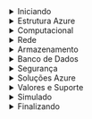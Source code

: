 <details>
  <summary>Iniciando</summary>

# AZ-900

40 a 60 questões
85 minutos, em média 1 minuto e 40 segundos por questão
pontos de 1 a 1000, são necessários 700 pontos para passar

Pagamento e Agendamento via página da microsoft

Recomendou fazer pela Pearson Vue

Recursos
Computador
Ambiente deve ser um local privado e sem distrações
Documento de identificação com foto
Check In 30 minutos antes do horário marcado.

https://home.pearsonvue.com/Test-takers/Resources.aspx

Portal Azure

https://azure.microsoft.com/pt-br/free

Clicar em "Confira Todos os Serviços Gratuitos"

# Modelos de Cloud

IAAS - Infraestrutura como serviço
PASS - Plataforma como serviço
SAAS - Software como serviço

O IAAS alugamos a infraestrutura, ou seja, temos servidores físicos, mas não precisamos nos preocupar com a manutenção, pois a empresa que alugamos é responsável por isso.
O PAAS alugamos a plataforma, ou seja, temos servidores físicos e também o sistema operacional, mas não precisamos nos preocupar com a manutenção, pois a empresa que alugamos é responsável por isso. Aqui a aplicação é usada, Como por exemplo o Cosmo DB.
O SAAS alugamos o software, ou seja, temos servidores físicos, sistema operacional e o software, mas não precisamos nos preocupar com a manutenção, pois a empresa que alugamos é responsável por isso. Como por exemplo o Office 365.

### Leitura Complementar - Modelos de Cloud

Quais são os diferentes tipos de serviços de computação em nuvem?

Os tipos de computação em nuvem são modelos de implantação de serviço que permitem a seleção do nível de controle sobre as informações e tipos de serviço que precisam ser fornecidos. Há três tipos principais de serviços de computação em nuvem, às vezes chamados de pilha de computação em nuvem, pois são compilados um sobre o outro.

O primeiro tipo de computação em nuvem é a infraestrutura como serviço (IaaS), usada para acesso à recursos de computação e armazenamento baseados na Internet. Sendo a categoria mais básica entre os tipos de computação em nuvem, a IaaS permite que você alugue uma infraestrutura de TI (servidores e máquinas virtuais, armazenamento, redes e sistemas operacionais) de um provedor de nuvem em uma base paga conforme o uso.
https://azure.microsoft.com/pt-br/overview/what-is-iaas/

O segundo tipo de computação em nuvem é a plataforma como serviço (PaaS), que dá aos desenvolvedores as ferramentas necessárias para criar e hospedar aplicativos Web. A PaaS foi desenvolvida para proporcionar aos usuários o acesso aos componentes necessários para desenvolver e operar rapidamente aplicativos Web ou móveis na Internet, sem se preocupar com a configuração ou gerenciamento da infraestrutura subjacente dos servidores, armazenamento, redes e bancos de dados.
https://azure.microsoft.com/pt-br/overview/what-is-paas/

O terceiro tipo de computação em nuvem é o software como serviço (SaaS), usado para aplicativos baseados na Web. O SaaS é um método de entrega de aplicativos de software na Internet, no qual os provedores de nuvem hospedam e gerenciam os aplicativos de software, fazendo com que seja simples ter o mesmo aplicativo em todos seus dispositivos de uma só vez por meio da nuvem.
https://azure.microsoft.com/pt-br/overview/what-is-saas/

A Azure é excelente nos 3 tipos.

# Tipos de Cloud

Private - Nuvem privada, é uma nuvem que é usada apenas por uma organização, ou seja, é uma nuvem que é usada apenas por uma empresa. Temos que fazer um contato com um data center, fazer um co-location, ou seja, alugar um espaço no data center, e colocar nossos servidores lá. Temos que nos preocupar com licenças, hardware, manutenção, etc. Usado por bancos, governos etc.

Public - Nuvem pública, é uma nuvem que é usada por várias organizações, ou seja, é uma nuvem que é usada por várias empresas. Azure, AWS e Google Cloud são exemplos de nuvens públicas. Não temos que nos preocupar com licenças, hardware, manutenção, etc. Usado por empresas de pequeno, médio e grande porte. Não quer dizer que todo mundo acessa nossos dados, quer dizer que a nuvem é publica e pode ser contratada por qualquer empresa.

Hybrid - Nuvem híbrida, é uma nuvem que é usada por várias organizações, ou seja, é uma nuvem que é usada por várias empresas, mas que também pode ser usada por uma única organização. Podemos usar uma VM e dentro desta VM ter um software privado.

O private é o mais caro dos 3 tipos, o public é o mais barato dos 3 tipos e o hybrid é o intermediário.

## Leitura Complementar - Tipos de Cloud

### O que é nuvem privada?

Uma nuvem privada consiste em recursos de computação em nuvem usados exclusivamente por uma única empresa ou organização. A nuvem privada pode estar localizada fisicamente no datacenter local da sua organização ou pode ser hospedada por um provedor de serviços terceirizado. Mas em uma nuvem privada, os serviços e a infraestrutura são sempre mantidos na rede privada e o hardware e o software são dedicados unicamente à sua organização.

Dessa forma, com a nuvem privada é mais fácil para que a organização personalize seus recursos a fim de atender a requisitos de TI específicos. As nuvens privadas geralmente são usadas por órgãos governamentais, instituições financeiras e outras organizações de grande porte com operações críticas para os negócios, que buscam melhorar o controle sobre seu ambiente.

Vantagens de uma nuvem privada:

Maior flexibilidade – sua organização pode personalizar seu ambiente de nuvem para atender a necessidades de negócios específicas.

Maior controle – os recursos não são compartilhados com outros usuários, portanto, é possível um nível maior de controle e privacidade.

Maior escalabilidade –nuvens privadas geralmente oferecem mais escalabilidade em comparação com a infraestrutura local.

### O que é uma nuvem pública?

As nuvens públicas são a maneira mais comum de implantação da computação em nuvem. Os recursos de nuvem (como servidores e armazenamento) pertencem a um provedor de serviço de nuvem terceirizado, são operados por ele e entregues pela Internet. Com uma nuvem pública, todo o hardware, software e outras infraestruturas de suporte são de propriedade do provedor de nuvem e gerenciadas por ele. O Microsoft Azure é um exemplo de nuvem pública.

Em uma nuvem pública, você compartilha os mesmos dispositivos de hardware, de armazenamento e de rede com outras organizações ou "locatários" da nuvem e acessa serviços e gerencia sua conta usando um navegador da Web. As implantações de nuvem pública geralmente são usadas para fornecer email baseado na Web, aplicativos de escritório online, armazenamento e ambientes de desenvolvimento e teste.

Vantagens das nuvens públicas:

Redução de custos – não há necessidade de comprar hardware ou software e você paga somente pelos serviços que usa.

Sem manutenção – seu provedor de serviços fornece a manutenção.

Escalabilidade quase ilimitada – recursos sob demanda estão disponíveis para atender às suas necessidades de negócios.

Alta confiabilidade – uma ampla rede de servidores assegura contra falhas.

### Computação em nuvem híbrida

Uma nuvem híbrida é um tipo de computação em nuvem que combina uma infraestrutura local ou nuvem privada com uma nuvem pública. As nuvens híbridas permitem que os dados e aplicativos se movam entre os dois ambientes.

Muitas organizações adotam a abordagem de nuvem híbrida devido a exigências comerciais, por exemplo, para atender a requisitos regulatórios e de soberania de dados, aproveitar ao máximo o investimento em tecnologia local ou lidar com problemas envolvendo latência baixa.

A nuvem híbrida está evoluindo para incluir cargas de trabalho de borda também. A computação de borda traz a potência de computação da nuvem para dispositivos IoT, mais perto de onde os dados residem. Ao mover as cargas de trabalho para a borda, os dispositivos gastam menos tempo se comunicando com a nuvem, o que reduz a latência e permite a eles até mesmo operar de maneira confiável por períodos offline estendidos.

Espero que tenha gostado :)

## Leitura Complementar - 5 benefícios de Cloud

1. Flexibilidade

Para executar com eficácia uma estratégia de transformação digital, uma empresa precisará girar seu processo de negócios várias vezes. A computação em nuvem poupa uma organização do trabalho de investir em vários recursos de TI, fornecendo recursos de computação, infraestrutura, banco de dados e plataformas em trânsito. Isso permite que uma empresa seja ágil e flexível.

2. Custo-benefício

Juntamente com a flexibilidade de ajustar os requisitos, a nuvem oferece um modelo de serviço escalável, em que uma empresa paga apenas pelos recursos usados. Assim, não apenas economiza o custo de capital na compra e no gerenciamento da infraestrutura de TI, mas também ajuda as empresas a dimensionar seus recursos com base nos requisitos.

3. Segurança

Se o seu banco de dados é armazenado internamente, você enfrenta constantemente o risco de perder informações críticas devido a violações de dados, desligamentos inesperados do sistema, desastres, ataques de cibercriminosos etc.

No caso de hospedagem em nuvem, você pode criar facilmente vários backups de seus dados. Isso é especialmente benéfico ao lidar com Big Data, pois as chances de falhas do sistema aumentam significativamente nesse caso.

4. Prototipagem rápida

Para que a transformação digital funcione e a cultura de inovação seja implantada, uma empresa precisa inovar, testar e repetir continuamente.

O cloud computing pode fornecer às empresas uma plataforma em que podem facilmente criar, testar e implantar aplicativos sem a necessidade de configurar uma infraestrutura complexa. Assim, durante a fase de transformação, uma empresa pode experimentar vários aplicativos em diferentes plataformas.

5. Melhor colaboração

A transformação digital exige que uma empresa se adapte a uma cultura de inovação e criatividade e deixe a antiga cadeia hierárquica de comandos. A computação em nuvem permite que os arquivos sejam acessados ​​de qualquer lugar e a qualquer momento.

Também é possível controlar o nível de autoridade do usuário, garantindo assim a delegação ideal. No geral, ajuda a criar uma atmosfera de colaboração e trabalho em equipe na empresa.

Todos esses benefícios sugerem claramente que, se você criar uma cultura de inovação em sua empresa, a nuvem é uma solução lógica e ideal.

</details>

<details>
  <summary>Estrutura Azure</summary>

# Regiões e Zonas de Disponibilidade

Região - É um local geográfico no planeta que contém um ou mais data centers. Por exemplo, a região Leste dos EUA contém data centers em Virgínia e Carolina do Norte.

Zona de disponibilidade - É um ou mais data centers em uma região que contém energia, rede e instalações independentes das outras zonas de disponibilidade da região. Por exemplo, a zona de disponibilidade 1 na região Leste dos EUA contém data centers em Virgínia e Carolina do Norte.

Em SP temos 3 data centers, caso aconteça um desastre em um data center, os outros 2 data centers continuam funcionando. Sempre que criamos uma VM em uma zona de disponibilidade, o Azure replica a VM para as outras zonas de disponibilidade. Caso aconteça um desastre em uma zona de disponibilidade, a VM continua funcionando nas outras zonas de disponibilidade e não percebemos nada. Isso ocorre pois a Azure tem links de fibra ótica entre os data centers com uma latência muito baixa.
A Azure tem no mínimo 3 zonas de disponibilidade em cada região.

https://azure.microsoft.com/pt-br/explore/global-infrastructure/geographies/#geographies

Neste link podemos ver as regiões e zonas de disponibilidade da Azure.

Podemos ver também os Produtos habilitados por região. Podemos haver regiões que não tem todos os produtos habilitados. E o valor dos produtos também pode variar de região para região.

Deve ser avaliado também onde estão os clientes, pois se os clientes estão em SP, não faz sentido criar uma VM em outra região, pois a latência será maior.

# Grupos de Recursos

Esta parte é mais virtual dentro da plataforma da azure.

Grupo de recursos - É um container que contém todos os recursos relacionados a uma solução. Podemos ter vários grupos de recursos dentro de uma assinatura. Podemos ter um grupo de recursos para cada solução, por exemplo, um grupo de recursos para o sistema de vendas, um grupo de recursos para o sistema de compras, etc.

Quando iniciamos um serviço na microsoft, temos que associar a um grupo de recursos. Podemos ter um grupo de recursos chamado "servers" por exemplo, ou "db". Dentro deste grupo de recursos podemos ter vários servidores, ou vários bancos de dados.

Pode ser feito por filiais da empresa também, por exemplo, um grupo de recursos para a filial de SP, um grupo de recursos para a filial de MG, etc.

Quando temos um grupo de recursos, podemos ver por cada um dos grupos de recuros os valores que estão sendo gastos, por exemplo, o grupo de recursos "servers" está gastando R$ 100,00, o grupo de recursos "db" está gastando R$ 200,00, etc.

Quem gerencia os recursos é o Azure Resource Manager ou ARM.

</details>

<details>
  <summary>Computacional</summary>
# Máquinas Virtuais

Criamos um grupo de recursos chamado "servers" por exemplo, e dentro deste grupo de recursos criamos uma VM.

Na criação da VM, temos várias etapas, Básico, Discos, Rede, Gerenciamento, Avançado, Marcas e Revisar + Criar.

Na etapa Básico, temos que escolher o nome da VM, o usuário, a senha, a assinatura, o grupo de recursos, a região, a zona de disponibilidade, a imagem, o tamanho, o disco gerenciado, a conta de armazenamento, o nome do disco, o tipo de conta de armazenamento, o local de armazenamento, o tipo de replicação, o tipo de rede, o endereço IP público, a rede virtual, o sub-rede, o endereço IP privado, a placa de rede, o nome DNS, o nome de domínio.

Criamos uma VM para demonstração e logo depois fizemos a exclusão da VM e do Disco do Sistema Operacional e as Interfaces de Rede. Caso não excluísse os recursos criados, iria continuar cobrando mesmo não usando.

A VM pode ser criada via az vm create no cli ou via jenkins.

Exemplo de script:

```
az vm create \
  --resource-group myResourceGroup \
  --name myVM \
  --image UbuntuLTS \
  --admin-username azureuser \
  --generate-ssh-keys
```

Para a criação de muitas VMs, é melhor usar o script, pois é mais rápido.

# Azure MarketPlace

O MarketPlace oferece imagens de VMs prontas para uso, por exemplo, temos imagens do Windows Server, do Ubuntu, do Red Hat, etc.

Temos uma imagem do WordPress por exemplo, que já vem com o WordPress instalado, e só precisamos configurar o banco de dados.

Podemos criar um Firewall da PaloAlto por exemplo, que já vem com o Firewall instalado. Esse pagamos a licença por exemplo.

A MarketPlace tem várias soluções implementadas.

# Scale Set

É um conjunto de máquinas virtuais idênticas, que são criadas para trabalhar em conjunto, por exemplo, um conjunto de máquinas virtuais para um sistema de vendas, um conjunto de máquinas virtuais para um sistema de compras, etc.

Podemos definir os parâmetros do scale set para que ele aumente ou diminua o número de máquinas virtuais de acordo com a demanda. O parâmetro pode ser consumo de CPU e memória por exemplo.

Quem controla o tráfego é o Load Balancer.

No scale set definimos o mínimo e máximo de VMs que queremos que fique rodando. A própria plataforma da azure irá aumentar ou diminuir o número de VMs de acordo com a demanda.

Não há custo extra por configurar o scale set.

Caso ocorra alguma falha na VM, o scale set irá criar uma nova VM para substituir a VM que falhou.

# APP Service

É um serviço que permite que você crie e hospede aplicativos Web, móveis, API e lógica rapidamente, sem gerenciar a infraestrutura. Ele oferece implantação contínua e dimensionamento automático, além de suportar vários idiomas, como .NET, .NET Core, Java, Ruby, Node.js, PHP, Python e Docker. O Azure App Service permite que você crie aplicativos e sites corporativos em escala.

O App Service é um serviço gerenciado, ou seja, não precisamos nos preocupar com a infraestrutura, pois a Azure faz isso para nós.

Pode ser executado no Kubernetes, no Windows, no Linux, etc.

O Còdigo pode acessar uma storage blob, um banco de dados, etc.

O App Service é pago por acesso, ou seja, se tivermos 1000 acessos, pagaremos por 1000 acessos.

# Containers

É uma forma de empacotar o código, as configurações e as dependências de um aplicativo em um único objeto. Os contêineres compartilham o sistema operacional do host e, portanto, são considerados mais leves que as VMs. Além disso, os contêineres são mais fáceis de criar e implantar.

Ao invés de subir o código em outra máquina, empacotamos o código em um container e subimos o container em outra máquina. Geramos uma imagem do container e subimos a imagem do container em outra máquina. Pode ser feito o deploy desta imagem.

A Azure usa o Azure Container Instance, ou ACI.

Podemos pesquisar por Azure Container no portal azure e veremos os serviços relacionados a containers.

# Azure Kubernetes Service (AKS)

É um serviço de orquestração de contêineres totalmente gerenciado que permite implantar, gerenciar e dimensionar aplicativos de contêiner sem esforço. Ele oferece um ambiente de desenvolvimento de contêineres com suporte nativo ao Kubernetes. O AKS é gratuito, você paga apenas pelos recursos de computação e armazenamento que usa.

O AKS é um serviço gerenciado, ou seja, não precisamos nos preocupar com a infraestrutura, pois a Azure faz isso para nós.

Os PODs são os containers que estão rodando no Kubernetes.

# Área de Trabalho Virtual do Azure (AVD)

Azure Virtual Desktop é um serviço de virtualização de área de trabalho e aplicativos que executa o Windows 10 em nuvem. Ele fornece aos usuários acesso remoto a aplicativos e desktops Windows hospedados em um data center do Azure de qualquer lugar do mundo.

O Pool de Hosts pode ser criado e permite que vários usuários acessem o mesmo Pool de Hosts. A vantagem é que podemos instalar os aplicativos em um único Pool de Hosts e todos os usuários terão acesso aos mesmos aplicativos.

A principal diferença entre a Área de Trabalho Virtual do Azure e a criação de VMs é que na Área de Trabalho Virtual do Azure, podemos criar um Pool de Hosts e vários usuários podem acessar o mesmo Pool de Hosts. Na criação de VMs, cada usuário teria que ter uma VM.

Não são somente as VMs que podem estar dentro da Área de Trabalho Virtual do Azure, podemos ter também desktops físicos.

# Aplicativo de Funções

Imagine que em um marketplace, receba 10.000 visitas por hora e dessas, 100 viram compras.

No marketplace, as 100 que viram compras, disparam um processo de criação de mensagem para um parceiro externo que irá entregar o produto.

Com o Aplicativo de Funções, podemos mover esta parte do código para o Aplicativo de Funções e não precisamos nos preocupar com a infraestrutura, ou seja, na nossa VM do MarketPlace não precisamos dimensionar o recurso para envio de mensagens.

A parte volátil da solução é colocada no Aplicativo de Funções. Caso não seja feita nenhuma venda, não haverá custo e o Aplicativo de Funções não estará rodando.

</details>

<details>
  <summary>Rede</summary>

# IPV4

É um endereço de 32 bits, ou seja, 4 bytes, ou seja, 4 octetos, ou seja, 4 números de 0 a 255.
Por ex. podemos ter 3 PCs, 10.1.1.1, 10.1.1.2, 10.1.1.3. Como eles tem o mesmo início, significa que estão na mesma rede.

Se colocarmos 10.1.1.1/16 por exemplo, significa que os 2 primeiros octetos são fixos e os 2 últimos octetos podem variar de 0 a 255. Ou seja, os 16 primeiros bits pertencem a rede e os outros 16 aos hosts.

ou seja, 10.1 é a rede e 1.1 é o host.

O IPV4 é usado dentro da estrutura da Microsoft Brasil.

# Criando uma VNET no portal Azure

Vamos montar uma rede própria para o nosso ambiente. Por exemplo a VNET "Dev".

Podemos criar duas VMs, Dev1 e Dev2, e colocar as duas VMs na VNET "Dev".

No portal Azure primeiro vamos criar a Rede, buscamos "rede" e escolhemos "redes virtuais".

Clicamos em "Adicionar" e preenchemos os campos.

A azure sugere 10.1.0.0/16. Para este exemplo está ok. Na criação é informado que podemos ter 65.536 endereços IP.

Na segurança vamos criar um Bastion Host, que vai nos possibilitar acessar as VMs de forma remota, passou o AzureBastionSubnet 10.1.2.0/24, para que a Azure utilize os 3 primeiros octetos para a rede e o último octeto para o host.

Caso ainda não tenha um endereço público podemos escolher "dev-public" para criar um endereço público.

# Criação das VMs na rede Dev

Criou 2 VMs Linux que sobem mais rápido que as VMs Windows. Pois só vamos testar ping.

Configurou a segurança com Senha ao invés de chave pública somente para simplificar.

Na parte de Rede, selecionou a rede "Dev".

Após a criação podemos ver que o IP assignado a VM.

# Conexão com as VMs

Vamos enviar um ping para 8.8.8.8 que é o DNS do Google para validarque temos conexão com a internet.

Abrimos a primeira máquina virtual e clicamos em "Conectar" e escolhemos "Bastion". Preenchemos login e senha e clicamos em "Conectar". Já abre o linux.

comandos no terminal:

```
sudo su
apt instal net-tools
ifconfig
```

O IP assignado foi o 10.1.0.4

Na interface do portal Azure, podemos ver os detalhes da VM, inclusive o IP assignado. Da segunda máquina ficou 10.1.0.5.

Agora entramos na VM1 e enviamos um ping para o DNS do Google e funcionou.

Enviamos um ping da Dev2 para 10.1.0.4 que é a Dev1 e funcionou.

Nas remoções, primeiro removeu as VMs.

Depois entrou em Redes Virtuais / Dev e aparecem as duas VMs e o Bastion. Removeu o Bastion e depois removeu os endereços das VMs de dentro da rede.

Depois removeu a Rede Virtual Dev. A exclusão do Bastion demora um pouco. Validou que a rede virtual Dev foi excluída, validou que as VMs foram excluídas tbm.

# Balanceador de Carga - Load Balancer

O Load Balancer é um serviço que distribui o tráfego entre várias máquinas virtuais ou servidores para melhorar o desempenho e a confiabilidade dos aplicativos. O Load Balancer fornece alta disponibilidade ao distribuir as solicitações de entrada entre duas ou mais máquinas virtuais do conjunto de máquinas virtuais. Cada máquina virtual no conjunto de máquinas virtuais recebe uma parte do tráfego de entrada.

O Load Balancer fica entre o FrontEnd e o BackEnd e pode ter regras, por exemplo se temos 2 VMs com recursos diferentes, podemos enviar 70% das requests para a VM1 e 30% para a VM2.

# VPN Gateway

O Gateway VPN é um serviço que permite conectar uma rede local a uma rede virtual do Azure. O Gateway VPN pode ser usado para enviar tráfego de rede entre redes virtuais do Azure e locais, entre redes virtuais do Azure e entre redes virtuais. O Gateway VPN usa o protocolo IPsec (Protocolo de Segurança da Camada de Internet) para criar uma conexão segura e criptografada (normalmente com uma chave de 256 bits), entre os recursos do Azure e os recursos locais.

Por exemplo temos servidores físicos na rede da empresa e temos servidores virtuais na Azure. Podemos criar uma VPN entre a rede da empresa e a Azure. Essa VPN vai circular as informações dentro de um túnel encriptado. Será encriptado na saída e decriptado na entrada.

# Application Gateway

O Application Gateway é um serviço de balanceamento de carga de aplicativos da Web que permite criar um gateway de aplicativo altamente disponível e dimensionável para aplicativos Web, APIs e funções. O Application Gateway fornece recursos de balanceamento de carga de camada 7 (HTTP/HTTPS), roteamento de tráfego, regras de back-end, regras de redirecionamento, SSL offloading/terminação e muito mais.

É uma melhora do Load Balancer que é de camada 4, ou seja, não tem regras de negócio. O Application Gateway é de camada 7, ou seja, tem regras de negócio. Por exemplo podemos ter uma VM que entrega as imagens e outra VM que entrega os vídeos para o front-end. Podemos ter uma regra que se o usuário acessar uma imagem, o Application Gateway envia a request para a VM que entrega as imagens, e se o usuário acessar um vídeo, o Application Gateway envia a request para a VM que entrega os vídeos.

Recomendou a leitura do link abaixo:
https://learn.microsoft.com/pt-br/azure/application-gateway/overview

# Express Route

O ExpressRoute é um serviço de conectividade de rede que permite criar conexões privadas entre a infraestrutura local e a rede do Azure ou o Microsoft Cloud. O ExpressRoute permite estabelecer conexões com a Microsoft, como Azure, Microsoft 365 ou Dynamics 365, em um ambiente de rede de camada 3. Os circuitos ExpressRoute não passam pela Internet pública.

Por exemplo se quisermos trafegar muitos terabytes de dados diariamente para o storage (empresa de streaming de vídeos por exemplo), não é viável trafegar pela internet, pois a internet é lenta. Podemos criar uma conexão privada entre a empresa e a Azure, e trafegar os dados por esta conexão privada.

O custo do ExpressRoute é alto, pois é uma conexão privada.

# CDN

O Azure Content Delivery Network (CDN) é um serviço de rede de entrega de conteúdo para entrega de conteúdo de alta largura de banda. Ele fornece uma maneira globalmente distribuída de fornecer conteúdo de sites de alto desempenho, como imagens, vídeos, arquivos de áudio, aplicativos, atualizações de software e outros arquivos da Web para os usuários finais, com alta disponibilidade e alto desempenho. O Azure CDN oferece suporte a conteúdo não somente do Azure, mas também de outros locais, como um data center local, e pode ser habilitado para conteúdo hospedado em qualquer lugar na Web.

CDN de maneira geral é uma rede de distribuição de conteúdo. Por exemplo, temos um site que tem muitas imagens, e estas imagens estão em um storage na Azure. Se o usuário acessar o site de SP, a imagem vai ser carregada de SP, se o usuário acessar o site de MG, a imagem vai ser carregada de MG, etc. Ou seja, a imagem vai ser carregada do local mais próximo do usuário. Isso é feito para melhorar a performance.

As CDNs ao redor do mundo se comunicam e trocam informações para saber onde está o conteúdo mais próximo do usuário.

Caso o conteúdo seja muito dinâmico e mude muito, não é recomendado usar CDN pois a cópia dos dados de uma CDN para outra demora um pouco.

</details>

<details>
  <summary>Armazenamento</summary>

# Blob Storage

O Azure Blob Storage é um serviço de armazenamento de objetos para armazenar grandes quantidades de dados não estruturados, como texto ou dados binários.
BLOB significa Binary Large Object.

Podemos armazenar por exemplo arquivos jpg, mp4, docs, xls, etc. Esses arquivos ficam armazenados em um container e o container fica dentro de uma storage account que é o Blob Storage.

Em uma VM podemos ter referências para o Blob Storage e acessar os arquivos. Nâo é necessário armazenar os arquivos na VM.

Temos 3 tipos de armazenamento na Azure:

- Hot: É o mais caro, mas é o mais rápido. É recomendado para arquivos que são acessados com frequência.
- Cool: É mais barato que o Hot, mas é mais lento. É recomendado para arquivos que são acessados com menos frequência. Os dados devem ser armazenados por no mínimo 30 dias antes de serem acessados, caso contrário será cobrado uma taxa de saída e será mais caro que o Hot.
- Archive: É o mais barato, mas é o mais lento. É recomendado para arquivos que são acessados com muita pouca frequência. Deve ser usado para backups. É normal deixar arquivos por anos sem acessar. Os dados devem ser armazenados por no mínimo 180 dias antes de serem acessados, caso contrário será cobrado uma taxa de saída e será mais caro que o Cool.

# Criando um Blob Storage

No portal Azure buscamos por Contas de Armazenamento e clicamos em "Adicionar". Pode ser que já exista uma conta de armazenamento, então clicamos em "Adicionar" e preenchemos os campos.

Criamos o Resource Group ou adicionamos a um existente, escolhemos o nome da conta de armazenamento, escolhemos a região, escolhemos o tipo de replicação, escolhemos o tipo de acesso, escolhemos o tipo de performance.

Podemos definir a redundância local, ou seja, os dados ficam em um data center, ou a redundância geográfica, ou seja, os dados ficam em vários data centers. Os custos são diferentes e vão aumentando de acordo com a redundância.

Em rede podemos definir se a conta de armazenamento vai ser acessada por qualquer rede, ou por uma rede específica, ou por uma rede virtual. Pode ser pública ou privada.

# Adicionando Arquivos ao container

Podemos fazer via web, baixar um software ou pelo Gerenciador de Armazenamento.
Ao entrar no Gerenciador de Armazenamentoi, vemos que não existe nenhum Conteiners de Blob criado. Criamos um container chamado "imagens" por exemplo e escolhemos o tipo de acesso, que pode ser privado, público ou restrito.

Após criar o blob, aparece uma interface para fazer upload de arquivos. Fizemos o upload de um arquivo jpg. Para visualizar podemos fazer o download ou clicar com o botão direito e nas propriedades do arquivo, copiar o link e colar no navegador. Ou ir direto no botão de copiar url após selecionar o arquivo.

# Gerenciamento de Discos

Quando criamos uma VM na Azure, é criado um disco para a VM. Podemos criar um disco de sistema operacional, um disco de dados, um disco de cache, etc.

Podemos depois adicionar um disco separado para armazenar os dados, pois se excluírmos a VM, não vamos perder os dados e podemos incluir em outra VM.

A Azure disponibiliza quatro tipos de discos:
HDD, Standard SSD, Premium SSD e Ultra Disk.
O HDD é usado para backups, pois é mais barato.
O Standard SSD é usado para arquivos que são acessados com menos frequência.
O Premium SSD é usado para arquivos que são acessados com mais frequência.
O Ultra Disk é usado para arquivos que são acessados com muita frequência e pode chegar a 64 TB.

Ao acessar a interface "Discos" no portal da Azure encontramos alguns discos, apesar de termos removido todas as VMs, os discos não foram removidos.

É possível alterar a configuração, o tamanho, desempenho etc.

Sempre que excluirmos uma VM, devemos nos certificar que os discos foram excluídos também.

</details>

<details>
  <summary>Banco de Dados</summary>

A Azure suporta o Cosmos Db, Azure SQL, MySQL, PostgreSQL, MariaDB, etc.

Na Azure podemos ter uma cópia do mesmo DB em regiões diferentes, por exemplo clientes do Brasil e Austrália podem acessar bancos nas regiões do Brasil e Austrália com os mesmos dados e a mesma performance.

# Cosmos DB

Criamos um banco de dados Cosmos DB (SQL), escolhemos a assinatura, o grupo de recursos, o nome do banco, a API, a região, a capacidade, o custo, a replicação, etc.

Na distribuição local podemos habilitar a redundancia geográfica, gravação de várias regiões e zonas de disponibilidade, tipo de rede, política de backup que pode ser periótica ou contínua, na contínua a cada modificação é feito um backup, na periódica é feito um backup a cada 5 minutos por exemnlo.

Quando criamos o banco é informado que as primeiras 1000 RU/s e 25Db de storage são gratuitos. RU/s é a quantidade de leituras e escritas por segundo. Ou seja, sempre que manter esses limites não haverá custos.

Após a criação apagamos o banco de dados e reforçou que a deleção é irreversível.

# Azure SQL

Para a criação do banco de dados SQL, não precisamos nos preocupar com a infraestrutura, definimos somente o tamanho máximo do nosso banco, que atualmente é de 100 Tb. Toda a parte de CPU e Memória da VM que vai suportar o banco é gerenciada pela Azure.

# Postgre SQL

O Banco de Dados do Azure para PostgreSQL
O que é o Banco de Dados do Azure para PostgreSQL?

O Banco de Dados do Azure para PostgreSQL é um serviço de banco de dados relacional no Microsoft Cloud com base no mecanismo de banco de dados PostgreSQL Community Edition (disponível sob a licença GPLv2). O Banco de Dados do Azure para PostgreSQL fornece:

Alta disponibilidade interna.

Proteção de dados usando backups automáticos e restauração pontual por até 35 dias.

Manutenção automatizada para hardware, sistema operacional e mecanismo de banco de dados subjacentes para manter o serviço seguro e atualizado.

Desempenho previsível, com preços pré-pagos inclusivos.

Dimensionamento elástico em segundos.

Segurança de nível corporativo e conformidade líder do setor para proteger dados confidenciais em repouso e em movimento.

Monitoramento e automação para simplificar o gerenciamento e o monitoramento para implantações em larga escala.

Experiência de suporte líder do setor.

Banco de Dados do Azure para PostgreSQLEsses recursos não precisam de quase nenhuma administração e todos são fornecidos sem nenhum custo adicional. Eles permitem que você se concentre no método RAD e em acelerar seu tempo de colocação no mercado, em vez de alocar tempo e recursos preciosos ao gerenciamento de máquinas virtuais e de infraestrutura. Além disso, você pode continuar desenvolvendo seu aplicativo com a plataforma e as ferramentas de software livre de sua escolha e pode fornecê-lo com a velocidade e a eficiência que sua empresa exige, tudo isso sem precisar aprender novas habilidades.

Modelos de implantação
O Banco de Dados do Azure para PostgreSQL desenvolvido com o PostgreSQL community edition está disponível em três modos de implantação:

Servidor único

Servidor Flexível (versão prévia)

Hiperescala (Citus)

# MySQL

O Azure SQL é da Microsoft, então pagamos uma taxa de uso de licença, o MYSQL é Open Source, na página mysql.com podemos visualizar as informações e as empresas que suportam o mysql.

O Mysql tem uma comunidade muito grande que o suporta e está sempre atualizado com os patches de segurança.

Usamos o MySQL como PAAS, ou seja, não precisamos nos preocupar com a infraestrutura, somente com o banco de dados. A Azure mantém uma disponibilidade de 99,99% do banco de dados.

Para acessar no portal da Azure, buscamos por "Servidores do Banco de Dados do Azure para MySQL".

# Migração

Digamos que tomamos a decisão de migrar um servidor de banco de dados local para a Azure. Podemos usar o Azure Database Migration Service para fazer a migração. O Banco de Dados local tem 20gb por ex. basta procurar pelo serviço de migração e seguir os passos informando os dados de acesso no banco local, a migração é bem rápida.

</details>

<details>
  <summary>Segurança</summary>

# Defense in Depth

Defesa em profundidade é uma estratégia de segurança que usa várias camadas de controles de segurança para proteger a rede e os sistemas. Cada camada de segurança implementa controles de segurança e políticas de segurança. Se uma camada de segurança for violada, as outras camadas de segurança ainda estarão em vigor.

A primeira camada da Azure é a camada Física, onde o acesso é restrito e monitorado.

A segunda camada é a Identidade e Acesso, onde temos o Azure Active Directory, MFA, etc. Também são registrados logs de modificações das contas contendo qual usuário fez a modificação, quando e o que foi modificado.

Após a identidade e acesso temos a camada de Perimeter, onde temos o Firewall.

Depois temos a parte de Rede, onde conseguimos filtrar a comunicação entre recursos que por default é negada e deve ser habilitada. Podemos restringir acessos da internet de entrada e saída.

A próxima camada é de Computação, onde temos o Bastion Host, acesso seguro somente via ssh, atualização do software e patches com as melhores práticas de segurança.

A próxima camada é de Aplicação, na camada de aplicação devemos ter certeza que todos os softwares estão atualizados, com firewall ligado, manter uma base de usuários e somente aqueles usuários podem acessar o sistema.

E por último os Dados, que normalmente são o alvo de qualquer ataque, podemos encriptar os dados, armazenar em blob storage etc, mesmo que consiga acessar os dados não vai conseguir ler o conteúdo dos dados.

Estas 7 camadas mantém a segurança da Azure.

# Firewall

O Firewall é essencial para a topologia de rede em cloud.

Na topologia (VNET) podemos ter as VMs, Blob, Banco de Dados, App, e Serviços de Rede. Para se comunicar com a internet, as VMs, Blob, Banco de Dados, App, e Serviços de Rede, precisam passar pelo Firewall. Para não precisar ter um entrypoint para cada serviço, podemos ter um único entrypoint que é o Firewall.

O Firewall da Azure é um serviço de segurança que protege sua rede de tráfego não autorizado. Ele atua como um filtro entre sua rede e a Internet, permitindo que o tráfego autorizado passe e bloqueando o tráfego não autorizado. O Firewall da Azure é totalmente gerenciado e baseado em nuvem, o que facilita a configuração e o gerenciamento.

O Firewall é um serviço SaaS, ou seja, não precisamos nos preocupar com a infraestrutura, somente com a configuração.

A regra principal do firewall é negar qualquer coisa de se comunicar com qualquer lugar, e aí vamos liberando o que queremos que se comunique com o que. As regras de firewall são unidirecionais, ou seja, se eu autorizo uma VM a enviar dados para a internet, a internet não pode enviar dados para a VM.

# Defender

Microsoft Defender para Nuvem
O que é o Microsoft Defender para Nuvem?

O Defender para Nuvem é uma ferramenta para gerenciamento de postura de segurança e proteção contra ameaças. Ele fortalece a postura de segurança dos seus recursos de nuvem, e, com seus planos integrados do Microsoft Defender, o Defender para Nuvem protege as cargas de trabalho em execução no Azure, em ambiente híbrido e em outras plataformas de nuvem.

O Defender para Nuvem fornece as ferramentas necessárias para proteger seus recursos, acompanhar sua postura de segurança, proteger contra ataques cibernéticos e simplificar o gerenciamento de segurança. Como é nativamente integrado, a implantação do Defender para Nuvem é fácil, fornecendo provisionamento automático simples para proteger seus recursos por padrão.

O Defender para Nuvem preenche três necessidades vitais à medida que você gerencia a segurança de seus recursos e cargas de trabalho locais e na nuvem:

<img src='./2023-08-01_08-35-14-d6a040c2ddcdad5ea112d9e964bc548c.png'>

# Key Vault

O Azure Key Vault é um serviço de segurança que permite armazenar e gerenciar chaves de criptografia, segredos e certificados. O Key Vault é projetado para proteger informações confidenciais, como chaves de criptografia, senhas, certificados e outros segredos. O Key Vault ajuda a controlar o acesso a essas informações e fornece uma camada adicional de segurança para suas chaves e segredos.

O Key Vault é um serviço gerenciado, ou seja, não precisamos nos preocupar com a infraestrutura, somente com a configuração.

Supondo que uma empresa terceira precise ter acesso a um banco de dados, ao invés de passar um usuário e senha do key vault, podemos passar uma credencial que dá acesso ao key vault e a empresa terceira pode pegar a credencial do key vault e acessar o banco de dados. A vantagem é que se o contrato com esta empresa for suspenso ou terminado, basta revogar a credencial do key vault e a empresa terceira não terá mais acesso ao banco de dados.

# Microsoft Sentinel

O Microsoft Sentinel
O que é o Microsoft Sentinel?
O Microsoft Sentinel é uma solução escalonável e nativa de nuvem que oferece SIEM (gerenciamento de eventos de informações de segurança) e SOAR (resposta automatizada para orquestração de segurança) . O Microsoft Sentinel oferece análise inteligente de segurança e inteligência contra ameaças em toda a empresa, com uma solução para detecção de alertas, visibilidade de ameaças, procura proativa e resposta a ameaças.

O Microsoft Sentinel é sua visão geral da empresa, amenizando o estresse de ataques cada vez mais sofisticados, volumes crescentes de alertas e longos períodos para resolução.

Colete dados na escala de nuvem de todos os usuários, dispositivos, aplicativos e infraestrutura, local e em múltiplas nuvens.

Detecte ameaças que ainda não foram descobertas e minimize [falsos positivos](https://docs.microsoft.com/pt-br/azure/sentinel/false-positives) usando a análise e a inteligência contra ameaças incomparáveis da Microsoft.

Investigue ameaças com inteligência artificial e busque por atividades suspeitas em escala, acessando anos de trabalho sobre segurança cibernética na Microsoft.

Responda a incidentes de forma rápida com orquestração interna e automação de tarefas comuns.

Principais recursos do Microsoft Sentinel
<img src='./core-capabilities.png'>

Aproveitando a gama completa de serviços existentes do Azure, o Microsoft Sentinel incorpora nativamente bases comprovadas, como o Log Analytics e os Aplicativos Lógicos. O Microsoft Sentinel enriquece a investigação e a detecção com IA, além de oferecer o fluxo de inteligência da Microsoft contra ameaças e permitir que você use sua própria inteligência contra ameaças.

</details>

<details>
  <summary>Soluções Azure</summary>

# IOT

A Internet das Coisas (IoT) do Azure

O que é a Internet das Coisas (IoT) do Azure?

A Internet das Coisas (IoT) do Azure é uma coleção de serviços cloud geridos pela Microsoft que ligam, monitorizam e controlam milhares de milhões de recursos de IoT. Em termos mais simples, uma solução IoT é composta por um ou mais dispositivos IoT que comunicam com um ou mais serviços de back-end alojados na cloud.

Dispositivos IoT
Um dispositivo IoT é normalmente composto por uma placa de circuito com sensores ligados que usam Wi-Fi para se ligar à internet. Por exemplo:

Um sensor de pressão numa bomba de óleo remota.

Sensores de temperatura e humidade numa unidade de ar condicionado.

Um acelerómetro num elevador.

Sensores de presença numa sala.

Há uma grande variedade de dispositivos disponíveis de diferentes fabricantes para construir a sua solução. Para obter uma lista de dispositivos certificados para trabalhar com o Azure IoT Hub, consulte o catálogo de dispositivos Azure Certified for IoT. Para prototipagem, pode utilizar dispositivos como um MXChip IoT DevKit ou um Raspberry Pi. O Devkit tem sensores incorporados para temperatura, pressão, humidade e um giroscópio, acelerómetro e magnetómetro. O Raspberry Pi permite-lhe anexar vários tipos diferentes de sensores.

A Microsoft fornece SDKs de dispositivo de código aberto que pode usar para construir as aplicações que executam nos seus dispositivos. Estes SDKs simplificam e aceleram o desenvolvimento das suas soluções IoT.

Comunicação
Normalmente, os dispositivos IoT enviam telemetria dos sensores para serviços de back-end na nuvem. No entanto, outros tipos de comunicação são possíveis, como um serviço de back-end enviando comandos para os seus dispositivos. Seguem-se alguns exemplos de comunicação dispositivo-a-nuvem e nuvem-para-dispositivo:

Um caminhão de refrigeração móvel envia temperatura a cada 5 minutos para um hub IoT.

O serviço back-end envia um comando a um dispositivo para alterar a frequência a que envia telemetria para ajudar a diagnosticar um problema.

Um dispositivo envia alertas com base nos valores lidos nos seus sensores. Por exemplo, um dispositivo que monitoriza um reator de lote numa instalação química, envia um alerta quando a temperatura excede um determinado valor.

Os seus dispositivos enviam informações para visualização num painel de instrumentos para visualização por operadores humanos. Por exemplo, uma sala de controlo numa refinaria pode mostrar os volumes de temperatura, pressão e fluxo em cada tubo, permitindo aos operadores monitorizar a instalação.

Os SDKs de Dispositivo IoT e o IoT Hub suportam protocolos de comunicação comuns como HTTP, MQTT e AMQP.

Os dispositivos IoT têm características diferentes quando comparados com outros clientes, como navegadores e aplicações móveis. Os SDKs do dispositivo ajudam-no a enfrentar os desafios da ligação dos dispositivos de forma segura e fiável ao seu serviço back-end. Especificamente, os dispositivos IoT:

São, frequentemente, sistemas incorporados sem nenhum operador humano (ao contrário de um telefone).

Podem ser implementados em localizações remotas, onde o acesso físico é dispendioso.

Podem apenas ser acessíveis através do back-end da solução.

Podem recursos de processamento e um poder limitados.

Podem ter uma conectividade de rede intermitente, lente ou dispendiosa.

Podem ter de utilizar protocolos de aplicação proprietários, personalizados ou específicos da indústria.

Serviços back-end
Numa solução IoT, o serviço back-end fornece funcionalidades como:

Receber telemetria à escala dos seus dispositivos e determinar como processar e armazenar esses dados.

Analisar a telemetria para fornecer insights, em tempo real ou após o facto.

Envio de comandos da nuvem para um dispositivo específico.

A provisionar dispositivos e a controlar quais os dispositivos que podem ligar à sua infraestrutura.

Controlando o estado dos seus dispositivos e monitorizando as suas atividades.

Gerir o firmware instalado nos seus dispositivos.

Por exemplo, numa solução de monitorização remota para uma estação de bombagem de óleo, a parte traseira da nuvem utiliza telemetria das bombas para identificar comportamentos anómalos. Quando o serviço de back-end identificar uma anomalia, pode enviar automaticamente um comando de volta ao dispositivo para tomar uma ação corretiva. Este processo gera um ciclo de comentários automatizado entre o dispositivo e a cloud, que aumenta significativamente a eficiência da solução.

# Azure Big Data

Azure Big Data
Estilo de arquitetura de Big Data
Uma arquitetura de Big Data foi projetada para lidar com ingestão, processamento e análise de dados grandes ou complexos demais para sistemas de banco de dados tradicionais.

Diagrama lógico de um estilo de arquitetura de Big Data

Soluções de Big Data normalmente envolvem um ou mais dos seguintes tipos de carga de trabalho:

Processamento em lote de fontes Big Data em repouso.

Processamento em tempo real de Big Data em movimento.

Exploração interativa de Big Data.

Análise preditiva e machine learning.

A maioria das arquiteturas de Big Data inclui alguns ou todos os seguintes componentes:

Fontes de dados: todas as soluções de Big Data começam com uma ou mais fontes de dados. Os exemplos incluem:

Armazenamentos de dados de aplicativo, como bancos de dados relacionais.

Arquivos estáticos produzidos por aplicativos, como arquivos de log do servidor Web.

Fontes de dados em tempo real, como dispositivos IoT.

Armazenamento de dados: dados de operações de processamento em lote normalmente são armazenados em um repositório de arquivos distribuído que pode conter amplos volumes de arquivos grandes em vários formatos. Esse tipo de repositório geralmente é chamado data lake. As opções para implementar esse armazenamento incluem contêineres de blobs ou Azure Data Lake Store no Armazenamento do Azure.

Processamento em lote: como os conjuntos de dados são muito grandes, geralmente uma solução de Big Data deve processar arquivos de dados usando trabalhos de lote de execução longa para filtrar, agregar e preparar os dados para análise. Normalmente, esses trabalhos envolvem ler arquivos de origem, processá-los e gravar a saída para novos arquivos. Opções incluem executar trabalhos de U-SQL no Azure Data Lake Analytics, usar trabalhos Hive, Pig ou de Mapear/Reduzir personalizados em um cluster HDInsight Hadoop ou usar programas de Java, Scala ou Python em um cluster HDInsight Spark.

Ingestão de mensagens em tempo real: se a solução inclui fontes em tempo real, a arquitetura deve incluir uma maneira de capturar e armazenar mensagens em tempo real para processamento de fluxo. Isso pode ser um armazenamento de dados simples, em que as mensagens de entrada são removidas para uma pasta para processamento. No entanto, muitas soluções precisam de um repositório de ingestão de mensagens para atuar como buffer de mensagens e dar suporte a processamento de expansão, entrega confiável e outras semânticas de enfileiramento de mensagem. Opções incluem Hubs de Eventos do Azure, Hubs de IoT do Azure e Kafka.

Processamento de fluxo: depois de capturar mensagens em tempo real, a solução deve processá-las filtrando, agregando e preparando os dados para análise. Os dados de fluxo processados são gravados em um coletor de saída. O Azure Stream Analytics oferece um serviço de processamento de fluxo gerenciado baseado em consultas SQL em execução perpétua que operam em fluxos não associados. Você também pode usar tecnologias de streaming Apache de software livre, como Storm e Spark Streaming em um cluster HDInsight.

Armazenamento de dados analíticos: muitas soluções de Big Data preparam dados para análise e então veiculam os dados processados em um formato estruturado que pode ser consultado usando ferramentas analíticas. O armazenamento de dados analíticos usado para atender a essas consultas pode ser um data warehouse relacional estilo Kimball, como visto na maioria das soluções de BI (business intelligence) tradicionais. Como alternativa, os dados podem ser apresentados por meio de uma tecnologia NoSQL de baixa latência, como HBase ou um banco de dados Hive interativo que oferece uma abstração de metadados sobre arquivos de dados no armazenamento de dados distribuído. O Azure Synapse Analytics fornece um serviço gerenciado para armazenamento de dados em larga escala baseado em nuvem. O HDInsight dá suporte a Hive interativo, HBase e Spark SQL, que também pode ser usado para veicular dados para análise.

Análise e relatório: a meta da maioria das soluções de Big Data é gerar insights sobre os dados por meio de análise e relatórios. Para capacitar os usuários a analisar os dados, a arquitetura pode incluir uma camada de modelagem de dados, como um cubo OLAP multidimensional ou um modelo de dados tabular no Azure Analysis Services. Também pode dar suporte a business intelligence de autoatendimento, usando as tecnologias de modelagem e visualização do Microsoft Power BI ou do Microsoft Excel. Análise e relatórios também podem assumir a forma de exploração de dados interativos por cientistas de dados ou analistas de dados. Para esses cenários, muitos serviços do Azure dão suporte a blocos de anotações analíticos, como Jupyter, permitindo que esses usuários aproveitem suas habilidades existentes com Python ou R. Para exploração de dados em larga escala, você pode usar o Microsoft R Server, seja no modo autônomo ou com Spark.

Orquestração: a maioria das soluções de Big Data consiste em operações de processamento de dados repetidos, encapsuladas em fluxos de trabalho, que transformam dados de origem, movem dados entre várias origens e coletores, carregam os dados processados em um armazenamento de dados analíticos ou efetuam o push dos resultados diretamente para um relatório ou painel. Para automatizar esses fluxos de trabalho, você pode usar uma tecnologia de orquestração, como Azure Data Factory ou Apache Oozie e Sqoop.

O Azure inclui muitos serviços que podem ser usados em uma arquitetura de Big Data. Eles se enquadram em aproximadamente duas categorias:

Serviços gerenciados, incluindo o Azure Data Lake Store, Azure Data Lake Analytics, Azure Synapse Analytics, Azure Stream Analytics, Hub de Eventos do Azure, Hub IoT do Azure e Azure Data Factory.

Tecnologias de software livre baseadas na plataforma Apache Hadoop, incluindo HDFS, HBase, Hive, Pig, Spark, Storm, Oozie, Sqoop e Kafka. Essas tecnologias estão disponíveis no Azure no serviço Azure HDInsight.

Essas opções não se excluem mutuamente e muitas soluções combinam tecnologias de software livre com serviços do Azure.

Quando usar essa arquitetura
Considere este estilo de arquitetura quando você precisar:

Armazenar e processar dados em volumes muito grandes para um banco de dados tradicional.

Transformar dados não estruturados para análise e relatório.

Capturar, processar e analisar fluxos não associados de dados em tempo real ou com baixa latência.

Usar Azure Machine Learning ou Serviços Cognitivos da Microsoft.

Benefícios
Opções de tecnologia. Você pode combinar gerenciados serviços do Azure e tecnologias Apache em clusters HDInsight para aproveitar recursos ou investimentos em tecnologia existentes.

Desempenho por meio de paralelismo. Soluções de Big Data aproveitam paralelismo, possibilitando soluções de alto desempenho dimensionadas para grandes volumes de dados.

Escala elástica. Todos os componentes da arquitetura de Big Data dão suporte a provisionamento de expansão para que você possa ajustar sua solução para cargas de trabalho grandes ou pequenas e pagar somente pelos recursos que usa.

Interoperabilidade com soluções existentes. Os componentes da arquitetura de Big Data também são usados para processamento IoT e soluções de BI empresariais, permitindo que você crie uma solução integrada entre cargas de trabalho de dados.

Desafios
Complexidade. Soluções de Big Data podem ser extremamente complexas, com vários componentes para lidar com a ingestão de dados de várias fontes de dados. Pode ser um desafio criar, testar e solucionar problemas de processos de Big Data. Além disso, pode haver um grande número de definições de configuração em vários sistemas que devem ser usados para otimizar o desempenho.

Conjunto de qualificações. Muitas tecnologias de Big Data são altamente especializadas e usam frameworks e idiomas que não são típicos de arquiteturas de aplicativo mais gerais. Por outro lado, as tecnologias de Big Data estão gerando novas APIs que se baseiam em linguagens mais estabelecidas. Por exemplo, a linguagem U-SQL no Azure Data Lake Analytics baseia-se em uma combinação de Transact-SQL e C#. Da mesma forma, APIs com base em SQL estão disponíveis para Hive, HBase e Spark.

Maturidade da tecnologia. Muitas das tecnologias usadas em Big Data estão em evolução. Embora tecnologias Hadoop centrais, como Hive e Pig, tenham se estabilizado, tecnologias emergentes, como Spark, apresentam grandes alterações e aprimoramentos a cada nova versão. Serviços gerenciados, como Azure Data Lake Analytics e Azure Data Factory, são relativamente jovens em comparação a outros serviços do Azure e provavelmente evoluirão ao longo do tempo.

Segurança. Soluções de Big Data normalmente se baseiam em armazenar todos os dados estáticos em um data lake centralizado. Proteger o acesso a esses dados pode ser desafiador, especialmente quando os dados devem ser ingeridos e consumidos por vários aplicativos e plataformas.

Práticas recomendadas
Aproveitar o paralelismo. A maioria das tecnologias de processamento de Big Data distribui a carga de trabalho em várias unidades de processamento. Isso exige que os arquivos de dados estáticos sejam criados e armazenados em um formato divisível. Sistemas de arquivos distribuídos, como HDFS, podem otimizar o desempenho de leitura e gravação, e o processamento real é executado por vários nós de cluster em paralelo, o que reduz o tempo de trabalho geral.

Dados de partição. O processamento em lotes geralmente ocorre em um agendamento recorrente , por exemplo, semanal ou mensal. Arquivos de dados de partição e estruturas de dados como tabelas, com base em períodos de temporais que correspondem à agenda de processamento. Isso simplifica a ingestão de dados e o agendamento de trabalho, além de tornar mais fácil solucionar problemas de falhas. Além disso, o particionamento de tabelas usadas em consultas Hive, U-SQL ou SQL pode melhorar significativamente o desempenho da consulta.

Aplicar semântica de esquema na leitura. Usar um data lake permite combinar o armazenamento de arquivos em vários formatos, sejam estruturados, semiestruturados ou não estruturados. Use semântica de esquema na leitura, que projeta um esquema nos dados quando os dados estão sendo processados, não quando estão armazenados. Isso integra flexibilidade à solução e evita gargalos durante a ingestão de dados causados pela verificação de tipo e a validação de dados.

Processar dados no local. Soluções de BI tradicionais geralmente usam um processo ETL (extração, transformação e carregamento) para mover dados para um data warehouse. Com maiores volumes de dados e uma maior variedade de formatos, soluções de Big Data geralmente usam variações de ETL, como TEL (transformação, extração e carregamento). Com essa abordagem, os dados são processados no armazenamento de dados distribuídos, transformando-os na estrutura necessária, antes de mover os dados transformados para um armazenamento de dados analíticos.

Equilibrar custos de tempo e utilização. Para trabalhos de processamento em lotes, é importante considerar dois fatores: custo unitário de nós de computação e custo por minuto de usar esses nós para concluir o trabalho. Por exemplo, um trabalho em lotes pode levar oito horas com quatro nós de cluster. No entanto, pode ser que o trabalho use todos os quatro nós somente durante as primeiras duas horas, sendo apenas dois nós necessários depois disso. Nesse caso, executar todo o trabalho em dois nós aumentaria o tempo total do trabalho, mas não o duplicaria, de modo que o custo total seria menor. Em alguns cenários de negócios, um tempo de processamento mais longo pode ser preferível ao custo mais alto de usar recursos de cluster subutilizados.

Separar os recursos de cluster. Ao implantar clusters HDInsight, você normalmente alcança um melhor desempenho provisionando recursos de cluster separados para cada tipo de carga de trabalho. Por exemplo, embora clusters do Spark incluam Hive, se você precisar executar amplo processamento com Hive e Spark, deverá considerar implantar clusters Spark e Hadoop dedicados separados. Da mesma forma, se você estiver usando HBase e Storm para processamento de fluxo de baixa latência e Hive para processamento em lotes, considere clusters separados para Storm, HBase e Hadoop.

Orquestrar a ingestão de dados. Em alguns casos, aplicativos de negócios existentes podem gravar arquivos de dados para processamento em lote diretamente em contêineres do Azure Storage Blob, em que podem ser consumidos pelo HDInsight ou pelo Azure Data Lake Analytics. No entanto, você geralmente precisará orquestrar a ingestão de dados de fontes de dados externas ou locais para o data lake. Use um fluxo de trabalho de orquestração ou um pipeline, como aqueles compatíveis com Azure Data Factory ou Oozie, para fazer isso de maneira previsível e gerenciável centralmente.

Limpar dados confidenciais cedo. O fluxo de trabalho de ingestão de dados deve remover dados confidenciais no início do processo para evitar armazená-los no data lake.

Arquitetura do IoT
O IoT (Internet das Coisas) é um subconjunto especializado de soluções de big data. O diagrama a seguir mostra uma possível arquitetura lógica de IoT. O diagrama enfatiza os componentes da arquitetura do streaming de eventos.

Diagrama de uma arquitetura de IoT
<img src='./big-data-azure-data-explorer.svg'>

O gateway de nuvem consome eventos de dispositivo no limite da nuvem, usando um sistema de mensagens de latência baixa e confiável.

Os dispositivos podem enviar eventos diretamente para o gateway de nuvem, ou por meio de um gateway de campo. Um gateway de campo é um software ou dispositivo especializado, geralmente colocado com dispositivos, que recebe eventos e os encaminha para o gateway de nuvem. O gateway de campo também pode pré-processar os eventos de dispositivo brutos executando funções, como filtragem, agregação ou transformação de protocolo.

Após a ingestão, os eventos passam por um ou mais processadores de fluxo que podem encaminhar os dados (por exemplo, para armazenamento) ou executar análise e outros tipos de processamento.

A seguir estão alguns tipos comuns de processamento. (Esta lista certamente não é exaustiva.)

Gravando os dados de evento para armazenamento menos acessado, para arquivamento ou análise de processo em lote.

Análise de caminho mais acessado, analisando o fluxo de eventos (quase) em tempo real, para detectar anomalias, reconhecer padrões em janelas de tempo ou disparar alertas quando ocorre uma condição específica no fluxo.

Tratamento de tipos especiais de mensagens que não são de telemetria de dispositivos, como notificações e alarmes.

Machine Learning.

As caixas destacadas em cinza mostram os componentes de um sistema de IoT que não estão diretamente relacionadas ao streaming de evento, mas são incluídos aqui para fins de integridade.

O registro do dispositivo é um banco de dados dos dispositivos provisionados, incluindo os IDs de dispositivo e metadados do dispositivo, como localização.

A API de provisionamento é uma interface externa comum para provisionar e registrar dispositivos novos.

Algumas soluções IoT permitem que mensagens de comando e controle sejam enviadas aos dispositivos.

# Azure Machine Learning

Azure Machine Learning?
O que é o Azure Machine Learning?
O Azure Machine Learning é um serviço de nuvem para acelerar e gerenciar o ciclo de vida dos projetos de machine learning. Profissionais de machine learning, cientistas de dados e engenheiros podem usá-lo em seus fluxos de trabalho cotidianos para: treinar e implantar modelos e gerenciar MLOps.

Você pode criar um modelo no Azure Machine Learning ou usar um modelo criado de uma plataforma de código aberto, como Pytorch, TensorFlow ou scikit-learn. As ferramentas do MLOps ajudam você a monitorar, treinar e reimplantar modelos.

O Azure Machine Learning é para indivíduos e equipes que implementam MLOps nas respectivas organizações para colocar modelos de machine learning em produção em um ambiente de produção seguro e auditável.

Os cientistas de dados e os engenheiros de ML encontrarão ferramentas para acelerar e automatizar seus fluxos de trabalho cotidianos. Os desenvolvedores de aplicativos encontrarão ferramentas para integrar modelos em aplicativos ou serviços. Os desenvolvedores de plataforma encontrarão um conjunto robusto de ferramentas, com suporte das APIs duráveis do Azure Resource Manager, para a criação de ferramentas avançadas de ML.

As empresas que trabalham na nuvem do Microsoft Azure encontrarão elementos familiares de segurança e RBAC (controle de acesso baseado em função) para infraestrutura. Você pode configurar um projeto para negar o acesso a dados protegidos e selecionar operações.

</details>

<details>
  <summary>Valores e Suporte</summary>

# Assinaturas

As Subscriptions são uma maneira de organizar todos os recursos dentro de uma conta.

Supondo que temos uma conta Principal e criamos uma assinatura chamada "Cloud 1", se fosse uma empresa grande, poderia ter contas chamadas Matriz, SP Filial, MG Filial...

Por ex. quando formos criar uma VM vamos apontar para qual assinatura a VM vai ser criada e poderemos ver os custos por filial por ex.

Pode ser uma estrutura matricial também, por exemplo Developemnt, Purchase, Marketing, etc.

É impossível criar um recurso sem uma assinatura na Azure.

# Gerenciamento de Custos e Orçamento

O Azure tem uma ferramentjson que nos permite criar orçamentos e alertas de custos.

Nas Assinaturas, clicamos em Análise de Custo.

Podemos ver o custo real, alterar o intervalo, previsão do custo no fim do mês, se tiver um orçamento mostra o valor e quanto já usou do orçamento.

Podemos criar um orçamento, por ex. 1000 reais, e se atingir 80% do orçamento, podemos criar um alerta para ser avisado.

Para ser alertado precisamos criar um Grupo de Ações que pode ser um email, um webhook, etc.

# Calculadora de Preços

A calculadora de preços da Azure é uma ferramenta que nos permite calcular o custo de um recurso antes de criá-lo e mensurar o custo no fim do mês.

Podemos adicionar vários recursos, alterar as configs e a calculadora vai nos mostrar o custo.

Usando a calculadora podemos comparar quanto custa uma máquina ligada o mês inteiro, somente os dias da semana, somente os dias da semana em um intervalo de horário específico, opções de pagamento antecipado etc.

# Planos de Suporte

A Azure oferece 4 tipos de planos, o básico, o developer, o standard e o professional direct. O preço varia de 0 a 1000 dólares por mês.

O básico não tem acesso a suporte 24 horas por dia e 7 dias por semana, o developer tem acesso a suporte 24 horas por dia e 7 dias por semana, o standard tem acesso a suporte 24 horas por dia e 7 dias por semana e o professional direct tem acesso a suporte 24 horas por dia e 7 dias por semana e um gerente de conta.

Podemos alterar o tipo de suporte a qualquer momento.

# SLA

O SLA é um contrato entre quem cria uma conta e usa os serviços da Azure e a Azure.

Por exemplo eles podem garantir o serviço disponível por 99.99% do tempo, se não cumprirem o SLA, eles devolvem algum valor.

Podemos pesquisar os percentuais dos SLAs no portal da Azure.

# Atualizações da Azure

A Azure tem uma página de Atualizações que podemos ver o que está sendo atualizado, o que foi atualizado e o que vai ser atualizado.

Temos 3 Status, em desenvolvimento, na visualização e já disponível.

Nesta página podemos pesquisar algum serviço que desejamos e ainda não encontramos no portal.

</details>

<details>
  <summary>Simulado</summary>

</details>

<details>
  <summary>Finalizando</summary>

</details>
